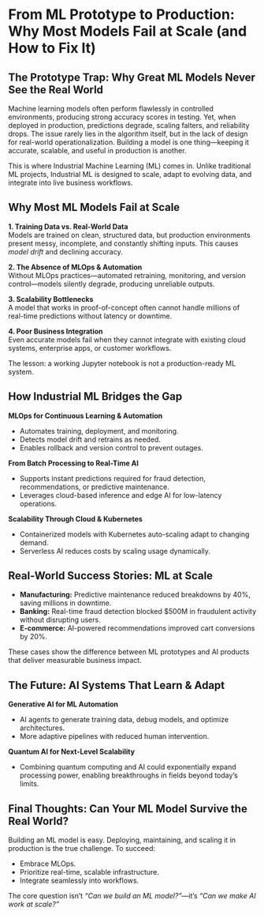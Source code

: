 # From ML Prototype to Production: Why Most Models Fail at Scale (and How to Fix It)

## The Prototype Trap: Why Great ML Models Never See the Real World
Machine learning models often perform flawlessly in controlled environments, producing strong accuracy scores in testing. Yet, when deployed in production, predictions degrade, scaling falters, and reliability drops. The issue rarely lies in the algorithm itself, but in the lack of design for real-world operationalization. Building a model is one thing—keeping it accurate, scalable, and useful in production is another.

This is where Industrial Machine Learning (ML) comes in. Unlike traditional ML projects, Industrial ML is designed to scale, adapt to evolving data, and integrate into live business workflows.

## Why Most ML Models Fail at Scale

**1. Training Data vs. Real-World Data**  
Models are trained on clean, structured data, but production environments present messy, incomplete, and constantly shifting inputs. This causes *model drift* and declining accuracy.

**2. The Absence of MLOps & Automation**  
Without MLOps practices—automated retraining, monitoring, and version control—models silently degrade, producing unreliable outputs.

**3. Scalability Bottlenecks**  
A model that works in proof-of-concept often cannot handle millions of real-time predictions without latency or downtime.

**4. Poor Business Integration**  
Even accurate models fail when they cannot integrate with existing cloud systems, enterprise apps, or customer workflows.

The lesson: a working Jupyter notebook is not a production-ready ML system.

## How Industrial ML Bridges the Gap

**MLOps for Continuous Learning & Automation**  
- Automates training, deployment, and monitoring.  
- Detects model drift and retrains as needed.  
- Enables rollback and version control to prevent outages.

**From Batch Processing to Real-Time AI**  
- Supports instant predictions required for fraud detection, recommendations, or predictive maintenance.  
- Leverages cloud-based inference and edge AI for low-latency operations.

**Scalability Through Cloud & Kubernetes**  
- Containerized models with Kubernetes auto-scaling adapt to changing demand.  
- Serverless AI reduces costs by scaling usage dynamically.

## Real-World Success Stories: ML at Scale
- **Manufacturing:** Predictive maintenance reduced breakdowns by 40%, saving millions in downtime.  
- **Banking:** Real-time fraud detection blocked $500M in fraudulent activity without disrupting users.  
- **E-commerce:** AI-powered recommendations improved cart conversions by 20%.

These cases show the difference between ML prototypes and AI products that deliver measurable business impact.

## The Future: AI Systems That Learn & Adapt

**Generative AI for ML Automation**  
- AI agents to generate training data, debug models, and optimize architectures.  
- More adaptive pipelines with reduced human intervention.

**Quantum AI for Next-Level Scalability**  
- Combining quantum computing and AI could exponentially expand processing power, enabling breakthroughs in fields beyond today’s limits.

## Final Thoughts: Can Your ML Model Survive the Real World?

Building an ML model is easy. Deploying, maintaining, and scaling it in production is the true challenge. To succeed:
- Embrace MLOps.  
- Prioritize real-time, scalable infrastructure.  
- Integrate seamlessly into workflows.

The core question isn’t *“Can we build an ML model?”*—it’s *“Can we make AI work at scale?”*

